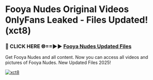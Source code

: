 # Fooya Nudes Original Videos 0nlyFans Leaked - Files Updated! (xct8)

<h3>🔴 CLICK HERE 🌐==►► <a href="https://tinyurl.com/y5r63du9" rel="nofollow">Fooya Nudes Updated Files</a></h3>

Get Fooya Nudes and all content. Now you can access all videos and pictures of Fooya Nudes. New Updated Files 2025!

[![xct8](https://i.imgur.com/UVo9nyh.gif)](https://tinyurl.com/y5r63du9)